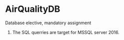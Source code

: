 # AirQualityDB
Database elective, mandatory assignment

1. The SQL querries are target for MSSQL server 2016.
